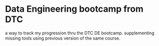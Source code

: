 # Data Engineering bootcamp from DTC

a way to track my progression thru the DTC DE bootcamp. supplementing missing tools using previous version of the same course.
